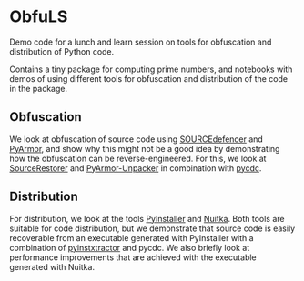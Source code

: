 # ObfuLS
Demo code for a lunch and learn session on tools for obfuscation and distribution of Python code.

Contains a tiny package for computing prime numbers, and notebooks with demos of using different tools for obfuscation and distribution of the code in the package.

## Obfuscation
We look at obfuscation of source code using [SOURCEdefencer](https://www.sourcedefender.co.uk/) and [PyArmor](https://pyarmor.dashingsoft.com/), and show why this might not be a good idea by demonstrating how the obfuscation can be reverse-engineered. For this, we look at [SourceRestorer](https://github.com/Lazza/SourceRestorer) and [PyArmor-Unpacker](https://github.com/Svenskithesource/PyArmor-Unpacker) in combination with [pycdc](https://github.com/zrax/pycdc).

## Distribution
For distribution, we look at the tools [PyInstaller](https://pyinstaller.org/en/stable/index.html) and [Nuitka](https://github.com/Nuitka/Nuitka). Both tools are suitable for code distribution, but we demonstrate that source code is easily recoverable from an executable generated with PyInstaller with a combination of [pyinstxtractor](https://github.com/extremecoders-re/pyinstxtractor) and pycdc. We also briefly look at performance improvements that are achieved with the executable generated with Nuitka.
